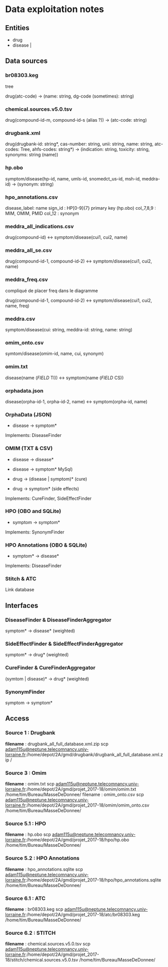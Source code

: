 # Data exploitation notes

## Entities

+ drug
+ disease | 

## Data sources


### br08303.keg

tree

drug(atc-code) -> (name: string, dg-code (sometimes): string)

### chemical.sources.v5.0.tsv

drug(compound-id-m, compound-id-s (alias ?)) -> (atc-code: string)

### drugbank.xml

drug(drugbank-id: string*, cas-number: string, unii: string, name: string, atc-codes: Tree<string>, ahfs-codes: string*) -> (indication: string, toxicity: string, synonyms: string (name))

### hp.obo

symptom/disease(hp-id, name, umls-id, snomedct_us-id, msh-id, meddra-id) -> (synonym: string)

### hpo_annotations.csv

disease_label: name
sign_id : HP[0-9]{7} primary key (hp.obo)
col_7,8,9 : MIM, OMIM, PMID
col_12 : synonym

### meddra_all_indications.csv

drug(compound-id) <-> symptom/disease(cui1, cui2, name)

### meddra_all_se.csv

drug(compound-id-1, compound-id-2) <-> symptom/disease(cui1, cui2, name)

### meddra_freq.csv
compliqué de placer freq dans le diagramme

drug(compound-id-1, compound-id-2) <-> symptom/disease(cui1, cui2, name, freq)

### meddra.csv

symptom/disease(cui: string, meddra-id: string, name: string)

### omim_onto.csv

symtom/disease(omim-id, name, cui, synonym)

### omim.txt

disease(name (*FIELD* TI)) <-> symptom(name (*FIELD* CS))

### orphadata.json

disease(orpha-id-1, orpha-id-2, name) <-> symptom(orpha-id, name)


### OrphaData (JSON)

+ disease -> symptom*

Implements: DiseaseFinder

### OMIM (TXT & CSV)

+ disease -> disease*
+ disease -> symptom*
MySql)

+ drug -> (disease | symptom)* (cure)
+ drug -> symptom* (side effects)

Implements: CureFinder, SideEffectFinder

### HPO (OBO and SQLite)

+ symptom -> symptom*

Implements: SynonymFinder

### HPO Annotations (OBO & SQLite)

+ symptom* -> disease*

Implements: DiseaseFinder

### Stitch & ATC

Link database

## Interfaces

### DiseaseFinder & DiseaseFinderAggregator

symptom* -> disease* (weighted)

### SideEffectFinder & SideEffectFinderAggregator

symptom* -> drug* (weighted)

### CureFinder & CureFinderAggregator

(symtom | disease)* -> drug* (weighted)

### SynonymFinder

symptom -> symptom*

## Access

### Source 1 : Drugbank
**filename** : drugbank_all_full_database.xml.zip
scp adam115u@neptune.telecomnancy.univ-lorraine.fr:/home/depot/2A/gmd/drugbank/drugbank_all_full_database.xml.zip /

### Source 3 : Omim
**filename** : omim.txt
scp adam115u@neptune.telecomnancy.univ-lorraine.fr:/home/depot/2A/gmd/projet_2017-18/omim/omim.txt /home/tim/Bureau/MasseDeDonnee/
filename : omim_onto.csv
scp adam115u@neptune.telecomnancy.univ-lorraine.fr:/home/depot/2A/gmd/projet_2017-18/omim/omim_onto.csv /home/tim/Bureau/MasseDeDonnee/

### Source 5.1 : HPO
**filename** : hp.obo
scp adam115u@neptune.telecomnancy.univ-lorraine.fr:/home/depot/2A/gmd/projet_2017-18/hpo/hp.obo /home/tim/Bureau/MasseDeDonnee/

### Source 5.2 : HPO Annotations
**filename** : hpo_annotations.sqlite
scp adam115u@neptune.telecomnancy.univ-lorraine.fr:/home/depot/2A/gmd/projet_2017-18/hpo/hpo_annotations.sqlite /home/tim/Bureau/MasseDeDonnee/


### Source 6.1 : ATC
**filename** : br08303.keg
scp adam115u@neptune.telecomnancy.univ-lorraine.fr:/home/depot/2A/gmd/projet_2017-18/atc/br08303.keg /home/tim/Bureau/MasseDeDonnee/

### Source 6.2 : STITCH
**filename** : chemical.sources.v5.0.tsv
scp adam115u@neptune.telecomnancy.univ-lorraine.fr:/home/depot/2A/gmd/projet_2017-18/stitch/chemical.sources.v5.0.tsv /home/tim/Bureau/MasseDeDonnee/
